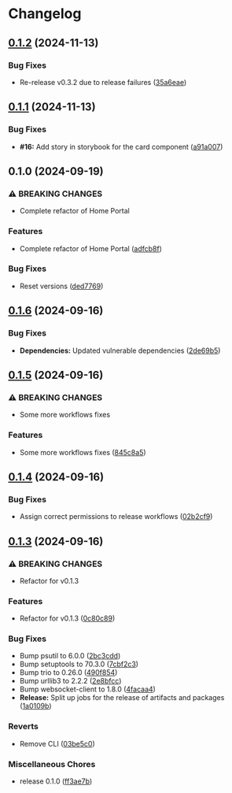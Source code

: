 # Changelog

## [0.1.2](https://github.com/Evanlab02/HomePortal/compare/hp-react-components-v0.1.1...hp-react-components-v0.1.2) (2024-11-13)


### Bug Fixes

* Re-release v0.3.2 due to release failures ([35a6eae](https://github.com/Evanlab02/HomePortal/commit/35a6eae0e55d9b56682020e6b4917aa81f5d4225))

## [0.1.1](https://github.com/Evanlab02/HomePortal/compare/hp-react-components-v0.1.0...hp-react-components-v0.1.1) (2024-11-13)


### Bug Fixes

* **#16:** Add story in storybook for the card component ([a91a007](https://github.com/Evanlab02/HomePortal/commit/a91a007d5e9d56bb9071162f5cfe72f4b6f87c9f))

## 0.1.0 (2024-09-19)


### ⚠ BREAKING CHANGES

* Complete refactor of Home Portal

### Features

* Complete refactor of Home Portal ([adfcb8f](https://github.com/Evanlab02/HomePortalNew/commit/adfcb8fc5c2c8f62b673df5c8163304ecbb3b053))


### Bug Fixes

* Reset versions ([ded7769](https://github.com/Evanlab02/HomePortalNew/commit/ded776986038552dd2d7e0bbcf839be4896377ad))

## [0.1.6](https://github.com/Evanlab02/HomePortal/compare/hp-react-components-v0.1.5...hp-react-components-v0.1.6) (2024-09-16)


### Bug Fixes

* **Dependencies:** Updated vulnerable dependencies ([2de69b5](https://github.com/Evanlab02/HomePortal/commit/2de69b56792f5704defc3ab8419be2b4dea4d476))

## [0.1.5](https://github.com/Evanlab02/HomePortal/compare/hp-react-components-v0.1.4...hp-react-components-v0.1.5) (2024-09-16)


### ⚠ BREAKING CHANGES

* Some more workflows fixes

### Features

* Some more workflows fixes ([845c8a5](https://github.com/Evanlab02/HomePortal/commit/845c8a54c8f36f82236e83edac651778c44ff48e))

## [0.1.4](https://github.com/Evanlab02/HomePortal/compare/hp-react-components-v0.1.3...hp-react-components-v0.1.4) (2024-09-16)


### Bug Fixes

* Assign correct permissions to release workflows ([02b2cf9](https://github.com/Evanlab02/HomePortal/commit/02b2cf9b338ce723a8d83e1bd6ed1597fafa3cc9))

## [0.1.3](https://github.com/Evanlab02/HomePortal/compare/hp-react-components-v0.1.2...hp-react-components-v0.1.3) (2024-09-16)


### ⚠ BREAKING CHANGES

* Refactor for v0.1.3

### Features

* Refactor for v0.1.3 ([0c80c89](https://github.com/Evanlab02/HomePortal/commit/0c80c89b308a1a91c861e9880853d2e92ebd9fe1))


### Bug Fixes

* Bump psutil to 6.0.0 ([2bc3cdd](https://github.com/Evanlab02/HomePortal/commit/2bc3cdd2a535307cd3a4bdd1c61542695cd685d6))
* Bump setuptools to 70.3.0 ([7cbf2c3](https://github.com/Evanlab02/HomePortal/commit/7cbf2c3a68a8b573e0440e31c629fcc6f7a3984b))
* Bump trio to 0.26.0 ([490f854](https://github.com/Evanlab02/HomePortal/commit/490f854b37274bd93ea93310571736acd7164611))
* Bump urllib3 to 2.2.2 ([2e8bfcc](https://github.com/Evanlab02/HomePortal/commit/2e8bfcc58b2c09fa84bcbe9ec68166a1dc852889))
* Bump websocket-client to 1.8.0 ([4facaa4](https://github.com/Evanlab02/HomePortal/commit/4facaa498b0fd3910a07bfe6adba3747a5e303f6))
* **Release:** Split up jobs for the release of artifacts and packages ([1a0109b](https://github.com/Evanlab02/HomePortal/commit/1a0109ba11fa9796dfcf0c125b5b4fce349e7eb2))


### Reverts

* Remove CLI ([03be5c0](https://github.com/Evanlab02/HomePortal/commit/03be5c08bce08f7ff48fc88b4b5558061f0cb754))


### Miscellaneous Chores

* release 0.1.0 ([ff3ae7b](https://github.com/Evanlab02/HomePortal/commit/ff3ae7ba742ca5727ed53d4fcca6a1af8367eb57))
